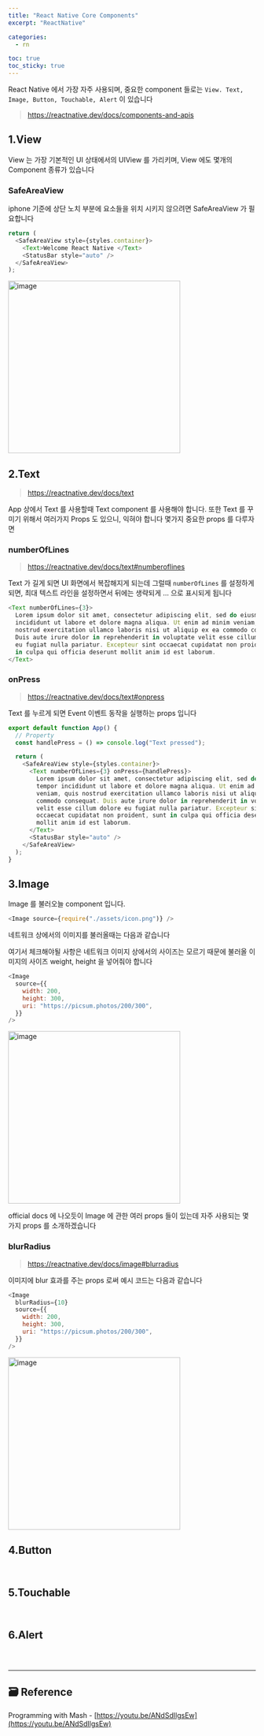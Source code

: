 ```yaml
---
title: "React Native Core Components"
excerpt: "ReactNative"

categories:
  - rn

toc: true
toc_sticky: true
---
```


React Native 에서 가장 자주 사용되며, 중요한 component 들로는 `View. Text, Image, Button, Touchable, Alert` 이 있습니다

> https://reactnative.dev/docs/components-and-apis

## 1.View

View 는 가장 기본적인 UI 상태에서의 UIView 를 가리키며, View 에도 몇개의 Component 종류가 있습니다

### SafeAreaView

iphone 기준에 상단 노치 부분에 요소들을 위치 시키지 않으려면 SafeAreaView 가 필요합니다

```js
return (
  <SafeAreaView style={styles.container}>
    <Text>Welcome React Native </Text>
    <StatusBar style="auto" />
  </SafeAreaView>
);
```

<img height="350" alt="image" src="https://user-images.githubusercontent.com/28912774/179616151-1de3401f-f44d-4b7a-a0d9-393afced655d.png">

## 2.Text

> https://reactnative.dev/docs/text

App 상에서 Text 를 사용할때 Text component 를 사용해야 합니다. 또한 Text 를 꾸미기 위해서 여러가지 Props 도 있으니, 익혀야 합니다
몇가지 중요한 props 를 다루자면

### numberOfLines

> https://reactnative.dev/docs/text#numberoflines

Text 가 길게 되면 UI 화면에서 복잡해지게 되는데 그럴때 `numberOfLines` 를 설정하게 되면, 최대 텍스트 라인을 설정하면서 뒤에는 생략되게 ... 으로 표시되게 됩니다

```js
<Text numberOfLines={3}>
  Lorem ipsum dolor sit amet, consectetur adipiscing elit, sed do eiusmod tempor
  incididunt ut labore et dolore magna aliqua. Ut enim ad minim veniam, quis
  nostrud exercitation ullamco laboris nisi ut aliquip ex ea commodo consequat.
  Duis aute irure dolor in reprehenderit in voluptate velit esse cillum dolore
  eu fugiat nulla pariatur. Excepteur sint occaecat cupidatat non proident, sunt
  in culpa qui officia deserunt mollit anim id est laborum.
</Text>
```

### onPress

> https://reactnative.dev/docs/text#onpress

Text 를 누르게 되면 Event 이벤트 동작을 실행하는 props 입니다

```js
export default function App() {
  // Property
  const handlePress = () => console.log("Text pressed");

  return (
    <SafeAreaView style={styles.container}>
      <Text numberOfLines={3} onPress={handlePress}>
        Lorem ipsum dolor sit amet, consectetur adipiscing elit, sed do eiusmod
        tempor incididunt ut labore et dolore magna aliqua. Ut enim ad minim
        veniam, quis nostrud exercitation ullamco laboris nisi ut aliquip ex ea
        commodo consequat. Duis aute irure dolor in reprehenderit in voluptate
        velit esse cillum dolore eu fugiat nulla pariatur. Excepteur sint
        occaecat cupidatat non proident, sunt in culpa qui officia deserunt
        mollit anim id est laborum.
      </Text>
      <StatusBar style="auto" />
    </SafeAreaView>
  );
}
```

## 3.Image

Image 를 불러오늘 component 입니다.

```js
<Image source={require("./assets/icon.png")} />
```

네트워크 상에서의 이미지를 불러올때는 다음과 같습니다

여기서 체크해야될 사항은 네트워크 이미지 상에서의 사이즈는 모르기 때문에 불러올 이미지의 사이즈 weight, height 을 넣어줘야 합니다

```js
<Image
  source={{
    width: 200,
    height: 300,
    uri: "https://picsum.photos/200/300",
  }}
/>
```

<img height="350" alt="image" src="https://user-images.githubusercontent.com/28912774/180361547-487e51ac-7bce-4f74-ac16-95e77b2ff900.png">

official docs 에 나오듯이 Image 에 관한 여러 props 들이 있는데 자주 사용되는 몇 가지 props 를 소개하겠습니다

### blurRadius

> https://reactnative.dev/docs/image#blurradius

이미지에 blur 효과를 주는 props 로써 예시 코드는 다음과 같습니다

```js
<Image
  blurRadius={10}
  source={{
    width: 200,
    height: 300,
    uri: "https://picsum.photos/200/300",
  }}
/>
```

<img height="350" alt="image" src="https://user-images.githubusercontent.com/28912774/180362497-fca5ad0f-4ab5-435f-8c3a-b4c2863ebc27.png">

## 4.Button

```js

```

```js

```

## 5.Touchable

```js

```

```js

```

## 6.Alert

```js

```

```js

```

```js

```

<!-- <p align="center">
  <img height="350"  alt="스크린샷" src="">
</p> -->

<!-- README 한 줄에 여러 screenshoot 놓기 예제 -->
<!-- <p>
   <img height="350" alt="스크린샷" src="">
   <img height="350" alt="스크린샷" src="">
   <img height="350" alt="스크린샷" src="">
</p> -->

---

<!-- 🔶 🔷 📌 🔑 👉 -->

## 🗃 Reference

Programming with Mash - [https://youtu.be/ANdSdIlgsEw](https://youtu.be/ANdSdIlgsEw)
